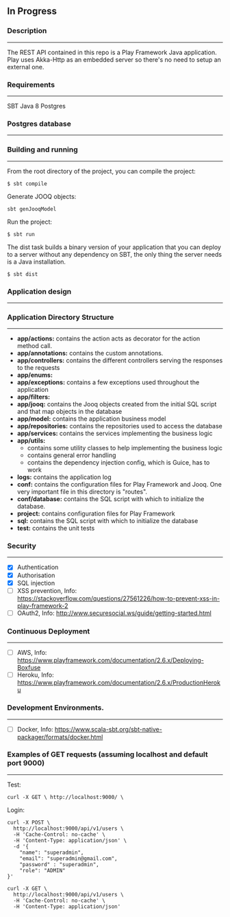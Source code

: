 In Progress
-----------
### Description
---------------
The REST API contained in this repo is a Play Framework Java application. 
Play uses Akka-Http as an embedded server so there's no need to setup an external one.

### Requirements
----------
SBT
Java 8
Postgres

### Postgres database
--------------------------------

### Building and running
---------------------------------
From the root directory of the project, 
you can compile the project:

```$ sbt compile```

Generate JOOQ objects:

```sbt genJooqModel ``` 

Run the project:

```$ sbt run```

The dist task builds a binary version of your application that you can deploy to a server without any dependency on SBT, 
the only thing the server needs is a Java installation.

```$ sbt dist```

### Application design
------------------

### Application Directory Structure
----------------------------------
- **app/actions:** contains the action acts as decorator for the action method call.
- **app/annotations:** contains the custom annotations.
- **app/controllers:** contains the different controllers serving the responses to the requests
- **app/enums:**
- **app/exceptions:** contains a few exceptions used throughout the application
- **app/filters:** 
- **app/jooq:** contains the Jooq objects created from the initial SQL script and that map objects in the database
- **app/model:** contains the application business model
- **app/repositories:** contains the repositories used to access the database
- **app/services:** contains the services implementing the business logic
- **app/utils:** 
  - contains some utility classes to help implementing the business logic
  - contains general error handling
  - contains the dependency injection config, which is Guice, has to work
- **logs:** contains the application log
- **conf:** contains the configuration files for Play Framework and Jooq. One very important file in this directory is "routes".
- **conf/database:** contains the SQL script with which to initialize the database.
- **project:** contains configuration files for Play Framework
- **sql:** contains the SQL script with which to initialize the database
- **test:** contains the unit tests

### Security
--------
- [x] Authentication  
- [x] Authorisation 
- [x] SQL injection
- [ ] XSS prevention, Info: https://stackoverflow.com/questions/27561226/how-to-prevent-xss-in-play-framework-2
- [ ] OAuth2, Info: http://www.securesocial.ws/guide/getting-started.html 

### Continuous Deployment 
--------------------
- [ ] AWS, Info: https://www.playframework.com/documentation/2.6.x/Deploying-Boxfuse
- [ ] Heroku, Info: https://www.playframework.com/documentation/2.6.x/ProductionHeroku

### Development Environments.
---------------------------------
- [ ] Docker, Info: https://www.scala-sbt.org/sbt-native-packager/formats/docker.html

### Examples of GET requests (assuming localhost and default port 9000)
-------------------------------------------------------------------

Test:

```curl -X GET \ http://localhost:9000/ \ ```

Login:

```
curl -X POST \
  http://localhost:9000/api/v1/users \
  -H 'Cache-Control: no-cache' \
  -H 'Content-Type: application/json' \
  -d '{
	"name": "superadmin",
	"email": "superadmin@gmail.com",
	"password" : "superadmin",
	"role": "ADMIN"
}'
```

```
curl -X GET \
  http://localhost:9000/api/v1/users \
  -H 'Cache-Control: no-cache' \
  -H 'Content-Type: application/json'
```
